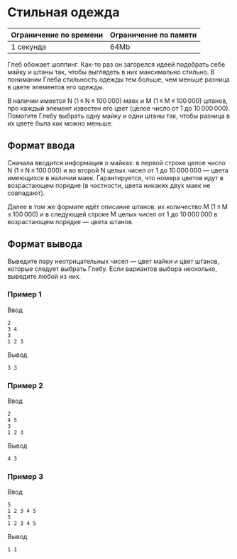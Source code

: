 # Стильная одежда

| Ограничение по времени |  Ограничение по памяти|
|--|--|
| 1 секунда | 64Mb |

Глеб обожает шоппинг. Как-то раз он загорелся идеей подобрать себе майку и штаны так, чтобы выглядеть в них максимально стильно. В понимании Глеба стильность одежды тем больше, чем меньше разница в цвете элементов его одежды.

В наличии имеется N (1 ≤ N ≤ 100 000) маек и M (1 ≤ M ≤ 100 000) штанов, про каждый элемент известен его цвет (целое число от 1 до 10 000 000). Помогите Глебу выбрать одну майку и одни штаны так, чтобы разница в их цвете была как можно меньше.

## Формат ввода

Сначала вводится информация о майках: в первой строке целое число N (1 ≤ N ≤ 100 000) и во второй N целых чисел от 1 до 10 000 000 — цвета имеющихся в наличии маек. Гарантируется, что номера цветов идут в возрастающем порядке (в частности, цвета никаких двух маек не совпадают).

Далее в том же формате идёт описание штанов: их количество M (1 ≤ M ≤ 100 000) и в следующей строке M целых чисел от 1 до 10 000 000 в возрастающем порядке — цвета штанов.

## Формат вывода

Выведите пару неотрицательных чисел — цвет майки и цвет штанов, которые следует выбрать Глебу. Если вариантов выбора несколько, выведите любой из них.

### Пример 1

Ввод

    2
    3 4
    3
    1 2 3

Вывод

    3 3

### Пример 2

Ввод

    2
    4 5
    3
    1 2 3

Вывод

    4 3

### Пример 3

Ввод

    5
    1 2 3 4 5
    5
    1 2 3 4 5

Вывод

    1 1
